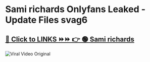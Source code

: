 
 # Sami richards Onlyfans Leaked - Update Files svag6

## <h2><a href="https://clipsfans.com/Sami_richards&ref=git">🔗 Click to LINKS ⏩⏩ 👉 🟢 Sami richards </a></h2>

<a href="https://clipsfans.com/Sami_richards&ref=git" rel="nofollow" data-target="animated-image.originalLink"><img src="https://i.ibb.co.com/xMMVF88/686577567.gif" alt="Viral Video Original" style="max-width: 100%; display: inline-block;" data-target="animated-image.originalImage"></a>

